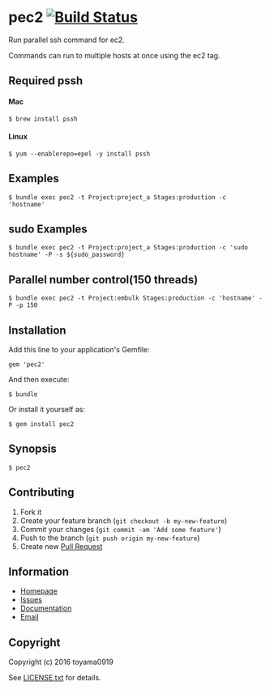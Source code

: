 # pec2 [![Build Status](https://secure.travis-ci.org/toyama0919/pec2.png?branch=master)](http://travis-ci.org/toyama0919/pec2)

Run parallel ssh command for ec2.

Commands can run to multiple hosts at once using the ec2 tag.

## Required pssh

#### Mac
```
$ brew install pssh
```

#### Linux
```
$ yum --enablerepo=epel -y install pssh
```

## Examples

    $ bundle exec pec2 -t Project:project_a Stages:production -c 'hostname'

## sudo Examples

    $ bundle exec pec2 -t Project:project_a Stages:production -c 'sudo hostname' -P -s ${sudo_password}

## Parallel number control(150 threads)

    $ bundle exec pec2 -t Project:embulk Stages:production -c 'hostname' -P -p 150

## Installation

Add this line to your application's Gemfile:

    gem 'pec2'

And then execute:

    $ bundle

Or install it yourself as:

    $ gem install pec2

## Synopsis

    $ pec2

## Contributing

1. Fork it
2. Create your feature branch (`git checkout -b my-new-feature`)
3. Commit your changes (`git commit -am 'Add some feature'`)
4. Push to the branch (`git push origin my-new-feature`)
5. Create new [Pull Request](../../pull/new/master)

## Information

* [Homepage](https://github.com/toyama0919/pec2)
* [Issues](https://github.com/toyama0919/pec2/issues)
* [Documentation](http://rubydoc.info/gems/pec2/frames)
* [Email](mailto:toyama0919@gmail.com)

## Copyright

Copyright (c) 2016 toyama0919

See [LICENSE.txt](../LICENSE.txt) for details.
